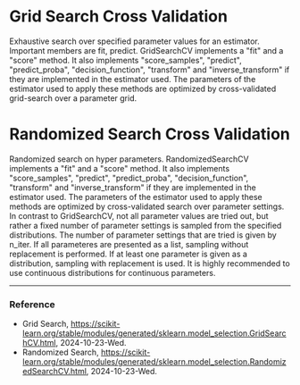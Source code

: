 # Grid Search Cross Validation

Exhaustive search over specified parameter values for an estimator. Important members are fit, predict. GridSearchCV implements a "fit" and a "score" method. It also implements "score_samples", "predict", "predict_proba", "decision_function", "transform" and "inverse_transform" if they are implemented in the estimator used. The parameters of the estimator used to apply these methods are optimized by cross-validated grid-search over a parameter grid.

# Randomized Search Cross Validation

Randomized search on hyper parameters. RandomizedSearchCV implements a "fit" and a "score" method. It also implements "score_samples", "predict", "predict_proba", "decision_function", "transform" and "inverse_transform" if they are implemented in the estimator used. The parameters of the estimator used to apply these methods are optimized by cross-validated search over parameter settings. In contrast to GridSearchCV, not all parameter values are tried out, but rather a fixed number of parameter settings is sampled from the specified distributions. The number of parameter settings that are tried is given by n_iter. If all parameteres are presented as a list, sampling without replacement is performed. If at least one parameter is given as a distribution, sampling with replacement is used. It is highly recommended to use continuous distributions for continuous parameters.

---

### Reference
- Grid Search, https://scikit-learn.org/stable/modules/generated/sklearn.model_selection.GridSearchCV.html, 2024-10-23-Wed.
- Randomized Search, https://scikit-learn.org/stable/modules/generated/sklearn.model_selection.RandomizedSearchCV.html, 2024-10-23-Wed.
